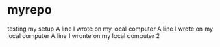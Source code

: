 # myrepo
testing my setup
A line I wrote on my local computer
A line I wrote on my local computer
A line I wronte on my local computer 2
